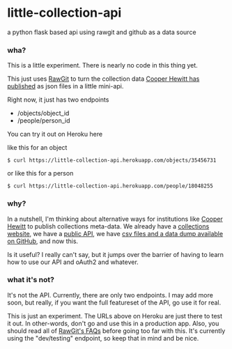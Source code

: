 # little-collection-api
a python flask based api using rawgit and github as a data source

### wha?

This is a little experiment. There is nearly no code in this thing yet. 

This just uses [RawGit](https://rawgit.com/) to turn the collection data [Cooper Hewitt has published](https://github.com/cooperhewitt/collection) as json files in a little mini-api.

Right now, it just has two endpoints
* /objects/object_id
* /people/person_id

You can try it out on Heroku here

like this for an object

    $ curl https://little-collection-api.herokuapp.com/objects/35456731

or like this for a person

    $ curl https://little-collection-api.herokuapp.com/people/18048255

### why?

In a nutshell, I'm thinking about alternative ways for institutions like [Cooper Hewitt](http://www.cooperhewitt.org) to publish collections meta-data. We already have a [collections website](http://collection.cooperhewitt.org), we have a [public API](http://collection.cooperhewitt.org/api), we have [csv files and a data dump available on GitHub](https://github.com/cooperhewitt/collection), and now this. 

Is it useful? I really can't say, but it jumps over the barrier of having to learn how to use our API and oAuth2 and whatever.

### what it's not?

It's not the API. Currently, there are only two endpoints. I may add more soon, but really, if you want the full featureset of the API, go use it for real. 

This is just an experiment. The URLs above on Heroku are just there to test it out. In other-words, don't go and use this in a production app. Also, you should read all of [RawGit's FAQs](https://rawgit.com/faq) before going too far with this. It's currently using the "dev/testing" endpoint, so keep that in mind and be nice. 
